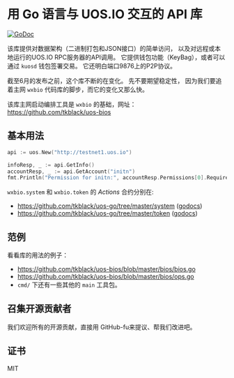 用 Go 语言与 UOS.IO 交互的 API 库
=========================

[![GoDoc](https://godoc.org/github.com/tkblack/uos-go?status.svg)](https://godoc.org/github.com/tkblack/uos-go)

该库提供对数据架构（二进制打包和JSON接口）的简单访问，
以及对远程或本地运行的UOS.IO RPC服务器的API调用。 
它提供钱包功能（KeyBag），或者可以通过 `kuosd` 钱包签署交易。 
它还明白端口9876上的P2P协议。

截至6月的发布之前，这个库不断的在变化。 先不要期望稳定性，
因为我们要追着主网 `wxbio` 代码库的脚步，而它的变化又那么快。

该库主网启动编排工具是 `wxbio` 的基础，网址：
https://github.com/tkblack/uos-bios


基本用法
-----------

```go
api := uos.New("http://testnet1.uos.io")

infoResp, _ := api.GetInfo()
accountResp, _ := api.GetAccount("initn")
fmt.Println("Permission for initn:", accountResp.Permissions[0].RequiredAuth.Keys)
```

`wxbio.system` 和 `wxbio.token` 的 _Actions_ 合约分别在:
* https://github.com/tkblack/uos-go/tree/master/system ([godocs](https://godoc.org/github.com/tkblack/uos-go/system))
* https://github.com/tkblack/uos-go/tree/master/token ([godocs](https://godoc.org/github.com/tkblack/uos-go/token))

范例
-------

看看库的用法的例子：

* https://github.com/tkblack/uos-bios/blob/master/bios/bios.go
* https://github.com/tkblack/uos-bios/blob/master/bios/ops.go
* `cmd/` 下还有一些其他的 `main` 工具包。


召集开源贡献者
------------

我们欢迎所有的开源贡献，直接用 GitHub-fu来提议、帮我们改进吧。


证书
-------

MIT
